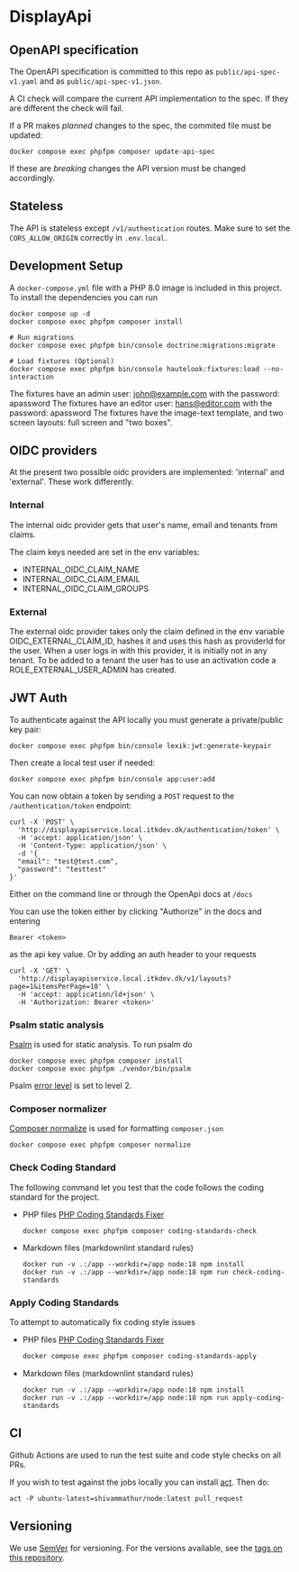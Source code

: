 # DisplayApi

## OpenAPI specification

The OpenAPI specification is committed to this repo as `public/api-spec-v1.yaml`
and as `public/api-spec-v1.json`.

A CI check will compare the current API implementation to the spec. If they
are different the check will fail.

If a PR makes _planned_ changes to the spec, the commited file must be updated:

```shell
docker compose exec phpfpm composer update-api-spec
```

If these are _breaking_ changes the API version must be changed accordingly.

## Stateless

The API is stateless except `/v1/authentication` routes.
Make sure to set the `CORS_ALLOW_ORIGIN` correctly in `.env.local`.

## Development Setup

A `docker-compose.yml` file with a PHP 8.0 image is included in this project.
To install the dependencies you can run

```shell
docker compose up -d
docker compose exec phpfpm composer install

# Run migrations
docker compose exec phpfpm bin/console doctrine:migrations:migrate

# Load fixtures (Optional)
docker compose exec phpfpm bin/console hautelook:fixtures:load --no-interaction
```

The fixtures have an admin user: <john@example.com> with the password: apassword
The fixtures have an editor user: <hans@editor.com> with the password: apassword
The fixtures have the image-text template, and two screen layouts:
full screen and "two boxes".

## OIDC providers

At the present two possible oidc providers are implemented: 'internal' and 'external'.
These work differently.

### Internal

The internal oidc provider gets that user's name, email and tenants from claims.

The claim keys needed are set in the env variables:

- INTERNAL_OIDC_CLAIM_NAME
- INTERNAL_OIDC_CLAIM_EMAIL
- INTERNAL_OIDC_CLAIM_GROUPS

### External

The external oidc provider takes only the claim defined in the env variable
OIDC_EXTERNAL_CLAIM_ID, hashes it and uses this hash as providerId for the user.
When a user logs in with this provider, it is initially not in any tenant.
To be added to a tenant the user has to use an activation code a
ROLE_EXTERNAL_USER_ADMIN has created.

## JWT Auth

To authenticate against the API locally you must generate a private/public key pair:

```shell
docker compose exec phpfpm bin/console lexik:jwt:generate-keypair
```

Then create a local test user if needed:

```shell
docker compose exec phpfpm bin/console app:user:add
```

You can now obtain a token by sending a `POST` request to the
`/authentication/token` endpoint:

```curl
curl -X 'POST' \
  'http://displayapiservice.local.itkdev.dk/authentication/token' \
  -H 'accept: application/json' \
  -H 'Content-Type: application/json' \
  -d '{
  "email": "test@test.com",
  "password": "testtest"
}'
```

Either on the command line or through the OpenApi docs at `/docs`

You can use the token either by clicking "Authorize" in the docs and entering

```curl
Bearer <token>
```

as the api key value. Or by adding an auth header to your requests

```curl
curl -X 'GET' \
  'http://displayapiservice.local.itkdev.dk/v1/layouts?page=1&itemsPerPage=10' \
  -H 'accept: application/ld+json' \
  -H 'Authorization: Bearer <token>'
```

### Psalm static analysis

[Psalm](https://psalm.dev/) is used for static analysis. To run
psalm do

```shell
docker compose exec phpfpm composer install
docker compose exec phpfpm ./vendor/bin/psalm
```

Psalm [error level](https://psalm.dev/docs/running_psalm/error_levels/) is set
to level 2.

### Composer normalizer

[Composer normalize](https://github.com/ergebnis/composer-normalize) is used for
formatting `composer.json`

```shell
docker compose exec phpfpm composer normalize
```

### Check Coding Standard

The following command let you test that the code follows
the coding standard for the project.

- PHP files [PHP Coding Standards Fixer](https://cs.symfony.com/)

    ```shell
    docker compose exec phpfpm composer coding-standards-check
    ```

- Markdown files (markdownlint standard rules)

    ```shell
    docker run -v .:/app --workdir=/app node:18 npm install
    docker run -v .:/app --workdir=/app node:18 npm run check-coding-standards
    ```

### Apply Coding Standards

To attempt to automatically fix coding style issues

- PHP files [PHP Coding Standards Fixer](https://cs.symfony.com/)

    ```sh
    docker compose exec phpfpm composer coding-standards-apply
    ```

- Markdown files (markdownlint standard rules)

    ```shell
    docker run -v .:/app --workdir=/app node:18 npm install
    docker run -v .:/app --workdir=/app node:18 npm run apply-coding-standards
    ```

## CI

Github Actions are used to run the test suite and code style checks on all PRs.

If you wish to test against the jobs locally you can install [act](https://github.com/nektos/act).
Then do:

```shell
act -P ubuntu-latest=shivammathur/node:latest pull_request
```

## Versioning

We use [SemVer](http://semver.org/) for versioning.
For the versions available, see the
[tags on this repository](https://github.com/os2display/display-api-service/tags).
